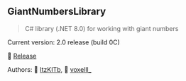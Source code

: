 ## GiantNumbersLibrary
> C# library (.NET 8.0) for working with giant numbers

Current version: 2.0 release (build 0C)

🔗 [Release](https://github.com/CATONPRO/GiantNumbersLibrary/releases/tag/release)

Authors: 🔗 [ItzKITb](https://github.com/CATONPRO), 🔗 [voxelll_](https://github.com/voxelll1)
